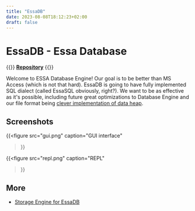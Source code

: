 ```yaml
---
title: "EssaDB"
date: 2023-08-08T18:12:23+02:00
draft: false
---
```


# **EssaDB** - Essa Database

{{<cta>}}
**[Repository](https://github.com/essa-software/EssaDB)**
{{</cta>}}

Welcome to ESSA Database Engine! Our goal is to be better than MS Access (which is not that hard). EssaDB is going to have fully implemented SQL dialect (called EssaSQL obviously, right?). We want to be as effective as it's possible, including future great optimizations to Database Engine and our file format being [clever implementation of data heap](https://github.com/essa-software/EssaDB/blob/main/docs/EDBFileFormat.md).

## Screenshots

{{<figure
    src="gui.png"
    caption="GUI interface"
>}}

{{<figure
    src="repl.png"
    caption="REPL"
>}}

## More

- [Storage Engine for EssaDB](https://sppmacd.github.io/blog/storage-engine-for-essadb)
